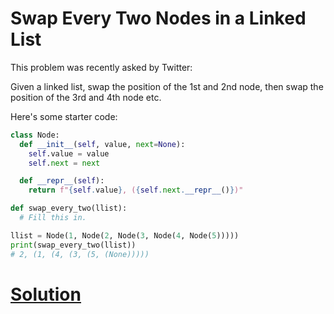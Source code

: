 # Swap Every Two Nodes in a Linked List

This problem was recently asked by Twitter:

Given a linked list, swap the position of the 1st and 2nd node, then swap the position of the 3rd and 4th node etc.

Here's some starter code:
```python
class Node:
  def __init__(self, value, next=None):
    self.value = value
    self.next = next

  def __repr__(self):
    return f"{self.value}, ({self.next.__repr__()})"

def swap_every_two(llist):
  # Fill this in.

llist = Node(1, Node(2, Node(3, Node(4, Node(5)))))
print(swap_every_two(llist))
# 2, (1, (4, (3, (5, (None)))))
```

# [Solution](solution.md)